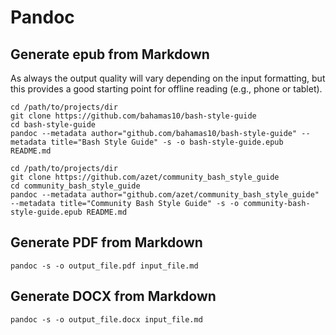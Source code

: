 # Pandoc

## Generate epub from Markdown

As always the output quality will vary depending on the input formatting, but
this provides a good starting point for offline reading (e.g., phone or
tablet).

```console
cd /path/to/projects/dir
git clone https://github.com/bahamas10/bash-style-guide
cd bash-style-guide
pandoc --metadata author="github.com/bahamas10/bash-style-guide" --metadata title="Bash Style Guide" -s -o bash-style-guide.epub README.md
```

```console
cd /path/to/projects/dir
git clone https://github.com/azet/community_bash_style_guide
cd community_bash_style_guide
pandoc --metadata author="github.com/azet/community_bash_style_guide" --metadata title="Community Bash Style Guide" -s -o community-bash-style-guide.epub README.md
```

## Generate PDF from Markdown

```console
pandoc -s -o output_file.pdf input_file.md
```

## Generate DOCX from Markdown

```console
pandoc -s -o output_file.docx input_file.md
```
